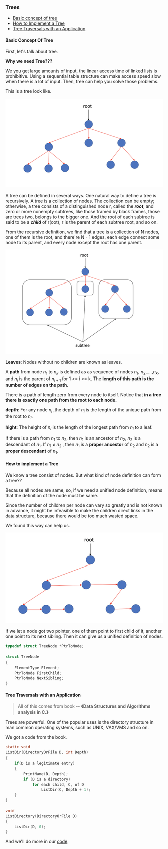 ### Trees

<script type="text/javascript" src="http://cdn.mathjax.org/mathjax/latest/MathJax.js?config=default"></script>

- [Basic concept of tree](#Basic-Concept-Of-Tree)
- [How to Implement a Tree](How-to-implement-a-Tree)
- [Tree Traversals with an Application](Tree-Traversals-with-an-Application)

#### Basic Concept Of Tree

First, let's talk about tree.

**Why we need Tree???**

We you get large amounts of input, the linear access time of linked lists is prohibitive. Using a sequential table structure can make access speed slow when there is a lot of input. Then, tree can help you solve those problems.

This is a tree look like.

![Tree](../../pic/trees/tree.png)

A tree can be defined in several ways. One natural way to define a tree is recursively. A tree is a collection of nodes. The collection can be empty; otherwise, a tree consists of a distinguished node r, called the ***root***, and zero or more nonempty subtrees, like those framed by black frames, those are trees two, belongs to the bigger one. And the root of each subtree is said to be a ***child*** of r(oot), r is the parent of each subtree root, and so on.

From the recursive definition, we find that a tree is a collection of N nodes, one of them is the root, and there're N - 1 edges, each edge connect some node to its parent, and every node except the root has one parent.

![Details](../../pic/trees/tree_details.png)

**Leaves**: Nodes without no children are known as leaves.

A **path** from node $n_1$ to $n_k$ is defined as as sequence of nodes $n_1$, $n_2$,....,$n_k$, and $n_i$ is the parent of $n_{i+1}$ for 1 <= i <= k. The **length of this path is the number of edges on the path.**

There is a path of length zero from every node to itself. Notice that **in a tree there is exactly one path from the root to each node.**

**depth**: For any node $n_i$ ,the depth of $n_i$ is the length of the unique path from the root to $n_i$.

**hight**: The height of $n_i$ is the length of the longest path from $n_i$ to a leaf.

If there is a path from $n_1$ to $n_2$, then $n_1$ is an ancestor of $n_2$, $n_2$ is a descendant of $n_1$. If $n_1$ $\neq$ $n_2$ , then $n_1$ is a **proper ancestor** of $n_2$ and $n_2$ is a **proper descendant** of $n_1$.

#### How to implement a Tree

We know a tree consist of nodes. But what kind of node definition can form a tree??

Because all nodes are same, so, if we need a unified node definition, means that the definition of the node must be same.

Since the number of children per node can vary so greatly and is not known in advance, it might be infeasible to make the children direct links in the data structure, because there would be too much wasted space.

We found this way can help us.

![Tree Implement](../../pic/trees/tree_implement.png)

If we let a node got two pointer, one of them point to first child of it, another one point to its next sibling. Then it can give us a unified definition of nodes.

```c
typedef struct TreeNode *PtrToNode;

struct TreeNode
{
    ElementType Element;
    PtrToNode FirstChild;
    PtrToNode NextSibling;
}
```

#### Tree Traversals with an Application

> All of this comes from book -- **《Data Structures and Algorithms analysis in C.》**

Trees are powerful. One of the popular uses is the directory structure in man common operating systems, such as UNIX, VAX/VMS and so on.

We got a code from the book.

```c
static void
ListDir(DirectoryOrFile D, int Depth)
{
    if(D is a legitimate entry)
    {
        PrintName(D, Depth);
        if (D is a directory)
            for each child, C, of D
                ListDir(C, Depth + 1);
    }
}

void
ListDirectory(DirectoryOrFile D)
{
    ListDir(D, 0);
}
```

And we'll do more in our [code](../../trees/trees.h).

